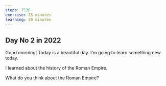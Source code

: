 ```yaml
---
steps: 7136
exercise: 23 minutes
learning: 30 minutes
---
```

## Day No 2 in 2022
Good morning! Today is a beautiful day.
I'm going to learn something new today.

I learned about the history of the Roman Empire.

What do you think about the Roman Empire?
